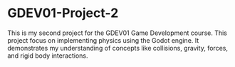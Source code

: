 # GDEV01-Project-2
This is my second project for the GDEV01 Game Development course. This project focus on implementing physics using the Godot engine. It demonstrates my understanding of concepts like collisions, gravity, forces, and rigid body interactions.
